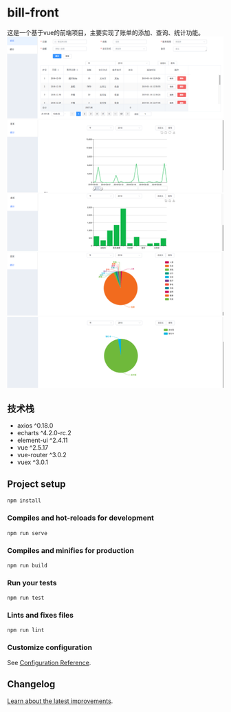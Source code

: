 # bill-front

这是一个基于vue的前端项目，主要实现了账单的添加、查询、统计功能。
![home][img_home]
![statistics_1][img_statistics_1]
![statistics_2][img_statistics_2]
![statistics_3][img_statistics_3]
![statistics_4][img_statistics_4]


## 技术栈

- axios ^0.18.0
- echarts ^4.2.0-rc.2
- element-ui ^2.4.11
- vue ^2.5.17
- vue-router ^3.0.2
- vuex ^3.0.1


## Project setup
```
npm install
```

### Compiles and hot-reloads for development
```
npm run serve
```

### Compiles and minifies for production
```
npm run build
```

### Run your tests
```
npm run test
```

### Lints and fixes files
```
npm run lint
```

### Customize configuration
See [Configuration Reference](https://cli.vuejs.org/config/).

## Changelog
[Learn about the latest improvements][link_changelog].

[link_changelog]: https://github.com/scutuyu/bill/blob/master/CHANGELOG.md

[img_home]: https://github.com/scutuyu/bill/raw/master/images/home.png
[img_statistics_1]: https://github.com/scutuyu/bill/raw/master/images/statistics_1.png
[img_statistics_2]: https://github.com/scutuyu/bill/raw/master/images/statistics_2.png
[img_statistics_3]: https://github.com/scutuyu/bill/raw/master/images/statistics_3.png
[img_statistics_4]: https://github.com/scutuyu/bill/raw/master/images/statistics_4.png